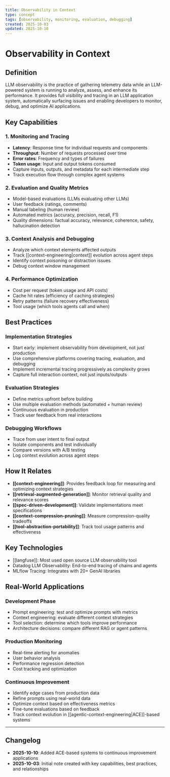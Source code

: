 ```yaml
---
title: Observability in Context
type: concept
tags: [observability, monitoring, evaluation, debugging]
created: 2025-10-03
updated: 2025-10-10
---
```


# Observability in Context

## Definition

LLM observability is the practice of gathering telemetry data while an LLM-powered system is running to analyze, assess, and enhance its performance. It provides full visibility and tracing in an LLM application system, automatically surfacing issues and enabling developers to monitor, debug, and optimize AI applications.

## Key Capabilities

### 1. Monitoring and Tracing
- **Latency**: Response time for individual requests and components
- **Throughput**: Number of requests processed over time
- **Error rates**: Frequency and types of failures
- **Token usage**: Input and output tokens consumed
- Capture inputs, outputs, and metadata for each intermediate step
- Track execution flow through complex agent systems

### 2. Evaluation and Quality Metrics
- Model-based evaluations (LLMs evaluating other LLMs)
- User feedback (ratings, comments)
- Manual labeling (human review)
- Automated metrics (accuracy, precision, recall, F1)
- Quality dimensions: factual accuracy, relevance, coherence, safety, hallucination detection

### 3. Context Analysis and Debugging
- Analyze which context elements affected outputs
- Track [[context-engineering|context]] evolution across agent steps
- Identify context poisoning or distraction issues
- Debug context window management

### 4. Performance Optimization
- Cost per request (token usage and API costs)
- Cache hit rates (efficiency of caching strategies)
- Retry patterns (failure recovery effectiveness)
- Tool usage (which tools agents call and when)

## Best Practices

### Implementation Strategies
- Start early: implement observability from development, not just production
- Use comprehensive platforms covering tracing, evaluation, and debugging
- Implement incremental tracing progressively as complexity grows
- Capture full interaction context, not just inputs/outputs

### Evaluation Strategies
- Define metrics upfront before building
- Use multiple evaluation methods (automated + human review)
- Continuous evaluation in production
- Track user feedback from real interactions

### Debugging Workflows
- Trace from user intent to final output
- Isolate components and test individually
- Compare versions with A/B testing
- Log context evolution across agent steps

## How It Relates

- **[[context-engineering]]**: Provides feedback loop for measuring and optimizing context strategies
- **[[retrieval-augmented-generation]]**: Monitor retrieval quality and relevance scores
- **[[spec-driven-development]]**: Validate implementations meet specifications
- **[[context-compression-pruning]]**: Measure compression-quality tradeoffs
- **[[tool-abstraction-portability]]**: Track tool usage patterns and effectiveness

## Key Technologies

- [[langfuse]]: Most used open source LLM observability tool
- Datadog LLM Observability: End-to-end tracing of chains and agents
- MLflow Tracing: Integrates with 20+ GenAI libraries

## Real-World Applications

### Development Phase
- Prompt engineering: test and optimize prompts with metrics
- Context engineering: evaluate different context strategies
- Tool selection: determine which tools improve performance
- Architecture decisions: compare different RAG or agent patterns

### Production Monitoring
- Real-time alerting for anomalies
- User behavior analysis
- Performance regression detection
- Cost tracking and optimization

### Continuous Improvement
- Identify edge cases from production data
- Refine prompts using real-world data
- Optimize context based on effectiveness metrics
- Fine-tune evaluations based on feedback
- Track context evolution in [[agentic-context-engineering|ACE]]-based systems

---

## Changelog

- **2025-10-10**: Added ACE-based systems to continuous improvement applications
- **2025-10-03**: Initial note created with key capabilities, best practices, and relationships
